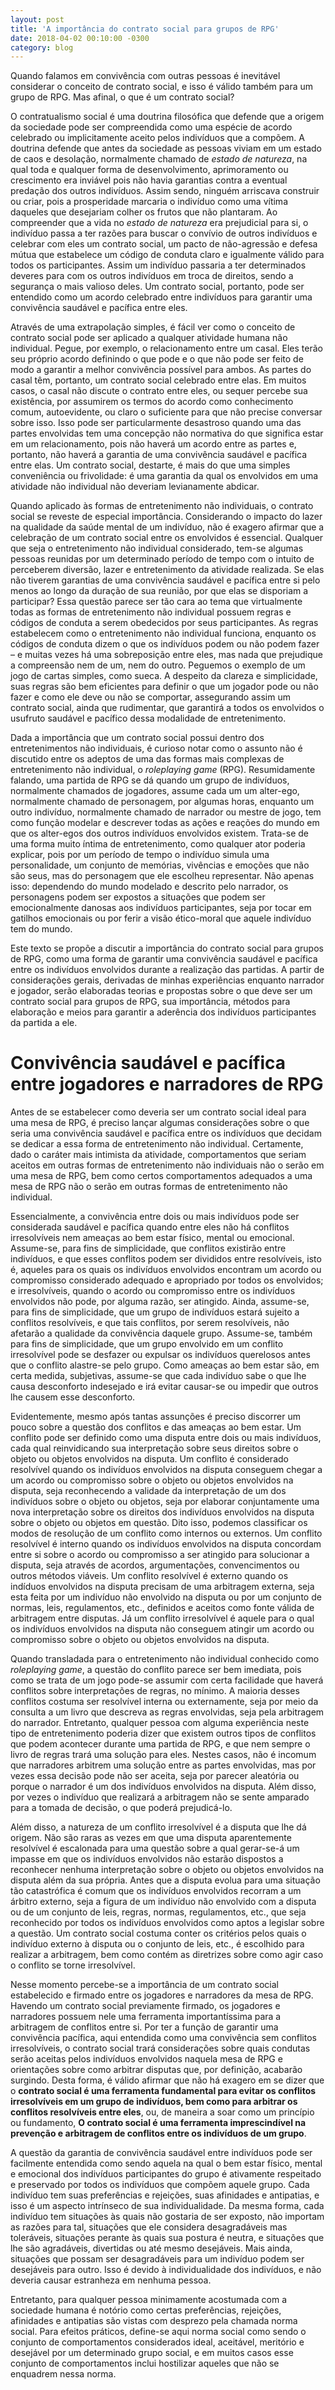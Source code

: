 ```yaml
---
layout: post
title: 'A importância do contrato social para grupos de RPG'
date: 2018-04-02 00:10:00 -0300
category: blog
---
```

Quando falamos em convivência com outras pessoas é inevitável considerar o conceito de contrato social, e isso é válido também para um grupo de RPG. Mas afinal, o que é um contrato social?

<!--more-->

O contratualismo social é uma doutrina filosófica que defende que a origem da sociedade pode ser compreendida como uma espécie de acordo celebrado ou implicitamente aceito pelos indivíduos que a compõem. A doutrina defende que antes da sociedade as pessoas viviam em um estado de caos e desolação, normalmente chamado de _estado de natureza_, na qual toda e qualquer forma de desenvolvimento, aprimoramento ou crescimento era inviável pois não havia garantias contra a eventual predação dos outros indivíduos. Assim sendo, ninguém arriscava construir ou criar, pois a prosperidade marcaria o indivíduo como uma vítima daqueles que desejariam colher os frutos que não plantaram. Ao compreender que a vida no _estado de natureza_ era prejudicial para si, o indivíduo passa a ter razões para buscar o convívio de outros indivíduos e celebrar com eles um contrato social, um pacto de não-agressão e defesa mútua que estabelece um código de conduta claro e igualmente válido para todos os participantes. Assim um indivíduo passaria a ter determinados deveres para com os outros indivíduos em troca de direitos, sendo a segurança o mais valioso deles. Um contrato social, portanto, pode ser entendido como um acordo celebrado entre indivíduos para garantir uma convivência saudável e pacífica entre eles.

Através de uma extrapolação simples, é fácil ver como o conceito de contrato social pode ser aplicado a qualquer atividade humana não individual. Pegue, por exemplo, o relacionamento entre um casal. Eles terão seu próprio acordo definindo o que pode e o que não pode ser feito de modo a garantir a melhor convivência possível para ambos. As partes do casal têm, portanto, um contrato social celebrado entre elas. Em muitos casos, o casal não discute o contrato entre eles, ou sequer percebe sua existência, por assumirem os termos do acordo como conhecimento comum, autoevidente, ou claro o suficiente para que não precise conversar sobre isso. Isso pode ser particularmente desastroso quando uma das partes envolvidas tem uma concepção não normativa do que significa estar em um relacionamento, pois não haverá um acordo entre as partes e, portanto, não haverá a garantia de uma convivência saudável e pacífica entre elas. Um contrato social, destarte, é mais do que uma simples conveniência ou frivolidade: é uma garantia da qual os envolvidos em uma atividade não individual não deveriam levianamente abdicar.

Quando aplicado às formas de entretenimento não individuais, o contrato social se reveste de especial importância. Considerando o impacto do lazer na qualidade da saúde mental de um indivíduo, não é exagero afirmar que a celebração de um contrato social entre os envolvidos é essencial. Qualquer que seja o entretenimento não individual considerado, tem-se algumas pessoas reunidas por um determinado período de tempo com o intuito de perceberem diversão, lazer e entretenimento da atividade realizada. Se elas não tiverem garantias de uma convivência saudável e pacífica entre si pelo menos ao longo da duração de sua reunião, por que elas se disporiam a participar? Essa questão parece ser tão cara ao tema que virtualmente todas as formas de entretenimento não individual possuem regras e códigos de conduta a serem obedecidos por seus participantes. As regras estabelecem como o entretenimento não individual funciona, enquanto os códigos de conduta dizem o que os indivíduos podem ou não podem fazer – e muitas vezes há uma sobreposição entre eles, mas nada que prejudique a compreensão nem de um, nem do outro. Peguemos o exemplo de um jogo de cartas simples, como sueca. A despeito da clareza e simplicidade, suas regras são bem eficientes para definir o que um jogador pode ou não fazer e como ele deve ou não se comportar, assegurando assim um contrato social, ainda que rudimentar, que garantirá a todos os envolvidos o usufruto saudável e pacífico dessa modalidade de entretenimento.

Dada a importância que um contrato social possui dentro dos entretenimentos não individuais, é curioso notar como o assunto não é discutido entre os adeptos de uma das formas mais complexas de entretenimento não individual, o _roleplaying game_ (RPG). Resumidamente falando, uma partida de RPG se dá quando um grupo de indivíduos, normalmente chamados de jogadores, assume cada um um alter-ego, normalmente chamado de personagem, por algumas horas, enquanto um outro indivíduo, normalmente chamado de narrador ou mestre de jogo, tem como função modelar e descrever todas as ações e reações do mundo em que os alter-egos dos outros indivíduos envolvidos existem. Trata-se de uma forma muito íntima de entretenimento, como qualquer ator poderia explicar, pois por um período de tempo o indivíduo simula uma personalidade, um conjunto de memórias, vivências e emoções que não são seus, mas do personagem que ele escolheu representar. Não apenas isso: dependendo do mundo modelado e descrito pelo narrador, os personagens podem ser expostos a situações que podem ser emocionalmente danosas aos indivíduos participantes, seja por tocar em gatilhos emocionais ou por ferir a visão ético-moral que aquele indivíduo tem do mundo.

Este texto se propõe a discutir a importância do contrato social para grupos de RPG, como uma forma de garantir uma convivência saudável e pacífica entre os indivíduos envolvidos durante a realização das partidas. A partir de considerações gerais, derivadas de minhas experiências enquanto narrador e jogador, serão elaboradas teorias e propostas sobre o que deve ser um contrato social para grupos de RPG, sua importância, métodos para elaboração e meios para garantir a aderência dos indivíduos participantes da partida a ele.

# Convivência saudável e pacífica entre jogadores e narradores de RPG

Antes de se estabelecer como deveria ser um contrato social ideal para uma mesa de RPG, é preciso lançar algumas considerações sobre o que seria uma convivência saudável e pacífica entre os indivíduos que decidam se dedicar a essa forma de entretenimento não individual. Certamente, dado o caráter mais intimista da atividade, comportamentos que seriam aceitos em outras formas de entretenimento não individuais não o serão em uma mesa de RPG, bem como certos comportamentos adequados a uma mesa de RPG não o serão em outras formas de entretenimento não individual.

Essencialmente, a convivência entre dois ou mais indivíduos pode ser considerada saudável e pacífica quando entre eles não há conflitos irresolvíveis nem ameaças ao bem estar físico, mental ou emocional. Assume-se, para fins de simplicidade, que conflitos existirão entre indivíduos, e que esses conflitos podem ser divididos entre resolvíveis, isto é, aqueles para os quais os indivíduos envolvidos encontram um acordo ou compromisso considerado adequado e apropriado por todos os envolvidos; e irresolvíveis, quando o acordo ou compromisso entre os indivíduos envolvidos não pode, por alguma razão, ser atingido. Ainda, assume-se, para fins de simplicidade, que um grupo de indivíduos estará sujeito a conflitos resolvíveis, e que tais conflitos, por serem resolvíveis, não afetarão a qualidade da convivência daquele grupo. Assume-se, também para fins de simplicidade, que um grupo envolvido em um conflito irresolvível pode se desfazer ou expulsar os indivíduos querelosos antes que o conflito alastre-se pelo grupo. Como ameaças ao bem estar são, em certa medida, subjetivas, assume-se que cada indivíduo sabe o que lhe causa desconforto indesejado e irá evitar causar-se ou impedir que outros lhe causem esse desconforto.

Evidentemente, mesmo após tantas assunções é preciso discorrer um pouco sobre a questão dos conflitos e das ameaças ao bem estar. Um conflito pode ser definido como uma disputa entre dois ou mais indivíduos, cada qual reinvidicando sua interpretação sobre seus direitos sobre o objeto ou objetos envolvidos na disputa. Um conflito é considerado resolvível quando os indivíduos envolvidos na disputa conseguem chegar a um acordo ou compromisso sobre o objeto ou objetos envolvidos na disputa, seja reconhecendo a validade da interpretação de um dos indivíduos sobre o objeto ou objetos, seja por elaborar conjuntamente uma nova interpretação sobre os direitos dos indivíduos envolvidos na disputa sobre o objeto ou objetos em questão. Dito isso, podemos classificar os modos de resolução de um conflito como internos ou externos. Um conflito resolvível é interno quando os indivíduos envolvidos na disputa concordam entre si sobre o acordo ou compromisso a ser atingido para solucionar a disputa, seja através de acordos, argumentações, convencimentos ou outros métodos viáveis. Um conflito resolvível é externo quando os indíduos envolvidos na disputa precisam de uma arbitragem externa, seja esta feita por um indivíduo não envolvido na disputa ou por um conjunto de normas, leis, regulamentos, etc., definidos e aceitos como fonte válida de arbitragem entre disputas. Já um conflito irresolvível é aquele para o qual os indivíduos envolvidos na disputa não conseguem atingir um acordo ou compromisso sobre o objeto ou objetos envolvidos na disputa.

Quando transladada para o entretenimento não individual conhecido como _roleplaying game_, a questão do conflito parece ser bem imediata, pois como se trata de um jogo pode-se assumir com certa facilidade que haverá conflitos sobre interpretações de regras, no mínimo. A maioria desses conflitos costuma ser resolvível interna ou externamente, seja por meio da consulta a um livro que descreva as regras envolvidas, seja pela arbitragem do narrador. Entretanto, qualquer pessoa com alguma experiência neste tipo de entretenimento poderia dizer que existem outros tipos de conflitos que podem acontecer durante uma partida de RPG, e que nem sempre o livro de regras trará uma solução para eles. Nestes casos, não é incomum que narradores arbitrem uma solução entre as partes envolvidas, mas por vezes essa decisão pode não ser aceita, seja por parecer aleatória ou porque o narrador é um dos indivíduos envolvidos na disputa. Além disso, por vezes o indivíduo que realizará a arbitragem não se sente amparado para a tomada de decisão, o que poderá prejudicá-lo.

Além disso, a natureza de um conflito irresolvível é a disputa que lhe dá origem. Não são raras as vezes em que uma disputa aparentemente resolvível é escalonada para uma questão sobre a qual gerar-se-á um impasse em que os indivíduos envolvidos não estarão dispostos a reconhecer nenhuma interpretação sobre o objeto ou objetos envolvidos na disputa além da sua própria. Antes que a disputa evolua para uma situação tão catastrófica é comum que os indivíduos envolvidos recorram a um árbitro externo, seja a figura de um indivíduo não envolvido com a disputa ou de um conjunto de leis, regras, normas, regulamentos, etc., que seja reconhecido por todos os indivíduos envolvidos como aptos a legislar sobre a questão. Um contrato social costuma conter os critérios pelos quais o indivíduo externo à disputa ou o conjunto de leis, etc., é escolhido para realizar a arbitragem, bem como contém as diretrizes sobre como agir caso o conflito se torne irresolvível.

Nesse momento percebe-se a importância de um contrato social estabelecido e firmado entre os jogadores e narradores da mesa de RPG. Havendo um contrato social previamente firmado, os jogadores e narradores possuem nele uma ferramenta importantíssima para a arbitragem de conflitos entre si. Por ter a função de garantir uma convivência pacífica, aqui entendida como uma convivência sem conflitos irresolvíveis, o contrato social trará considerações sobre quais condutas serão aceitas pelos indivíduos envolvidos naquela mesa de RPG e orientações sobre como arbitrar disputas que, por definição, acabarão surgindo. Desta forma, é válido afirmar que não há exagero em se dizer que o **contrato social é uma ferramenta fundamental para evitar os conflitos irresolvíveis em um grupo de indivíduos, bem como para arbitrar os conflitos resolvíveis entre eles**, ou, de maneira a soar como um princípio ou fundamento, **O contrato social é uma ferramenta imprescindível na prevenção e arbitragem de conflitos entre os indivíduos de um grupo**.

A questão da garantia de convivência saudável entre indivíduos pode ser facilmente entendida como sendo aquela na qual o bem estar físico, mental e emocional dos indivíduos participantes do grupo é ativamente respeitado e preservado por todos os indivíduos que compõem aquele grupo. Cada indivíduo tem suas preferências e rejeições, suas afinidades e antipatias, e isso é um aspecto intrínseco de sua individualidade. Da mesma forma, cada indivíduo tem situações às quais não gostaria de ser exposto, não importam as razões para tal, situações que ele considera desagradáveis mas toleráveis, situações perante às quais sua postura é neutra, e situações que lhe são agradáveis, divertidas ou até mesmo desejáveis. Mais ainda, situações que possam ser desagradáveis para um indivíduo podem ser desejáveis para outro. Isso é devido à individualidade dos indivíduos, e não deveria causar estranheza em nenhuma pessoa.

Entretanto, para qualquer pessoa minimamente acostumada com a sociedade humana é notório como certas preferências, rejeições, afinidades e antipatias são vistas com desprezo pela chamada norma social. Para efeitos práticos, define-se aqui norma social como sendo o conjunto de comportamentos considerados ideal, aceitável, meritório e desejável por um determinado grupo social, e em muitos casos esse conjunto de comportamentos inclui hostilizar aqueles que não se enquadrem nessa norma.
